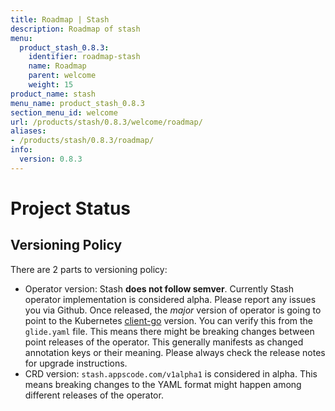 ```yaml
---
title: Roadmap | Stash
description: Roadmap of stash
menu:
  product_stash_0.8.3:
    identifier: roadmap-stash
    name: Roadmap
    parent: welcome
    weight: 15
product_name: stash
menu_name: product_stash_0.8.3
section_menu_id: welcome
url: /products/stash/0.8.3/welcome/roadmap/
aliases:
- /products/stash/0.8.3/roadmap/
info:
  version: 0.8.3
---
```


# Project Status

## Versioning Policy
There are 2 parts to versioning policy:

 - Operator version: Stash __does not follow semver__. Currently Stash operator implementation is considered alpha. Please report any issues you via Github. Once released, the _major_ version of operator is going to point to the Kubernetes [client-go](https://github.com/kubernetes/client-go#branches-and-tags) version. You can verify this from the `glide.yaml` file. This means there might be breaking changes between point releases of the operator. This generally manifests as changed annotation keys or their meaning.
Please always check the release notes for upgrade instructions.
 - CRD version: `stash.appscode.com/v1alpha1` is considered in alpha. This means breaking changes to the YAML format
might happen among different releases of the operator.
